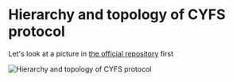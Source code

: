 # Hierarchy and topology of CYFS protocol

Let's look at a picture in [the official repository](https://github.com/buckyos/CYFS/blob/main/doc/zh-CN/image/CYFS%20Architecture.png) first

![Hierarchy and topology of CYFS protocol](https://github.com/buckyos/CYFS/blob/main/doc/zh-CN/image/CYFS%20Architecture.png)

